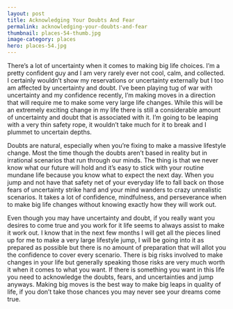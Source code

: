 ```yaml
---
layout: post
title: Acknowledging Your Doubts And Fear
permalink: acknowledging-your-doubts-and-fear
thumbnail: places-54-thumb.jpg
image-category: places
hero: places-54.jpg
---
```



There’s a lot of uncertainty when it comes to making big life choices. I’m a pretty confident guy and I am very rarely ever not cool, calm, and collected. I certainly wouldn’t show my reservations or uncertainty externally but I too am affected by uncertainty and doubt. I’ve been playing tug of war with uncertainty and my confidence recently, I’m making moves in a direction that will require me to make some very large life changes. While this will be an extremely exciting change in my life there is still a considerable amount of uncertainty and doubt that is associated with it. I’m going to be leaping with a very thin safety rope, it wouldn’t take much for it to break and I plummet to uncertain depths.

Doubts are natural, especially when you’re fixing to make a massive lifestyle change. Most the time though the doubts aren’t based in reality but in irrational scenarios that run through our minds. The thing is that we never know what our future will hold and it’s easy to stick with your routine mundane life because you know what to expect the next day. When you jump and not have that safety net of your everyday life to fall back on those fears of uncertainty strike hard and your mind wanders to crazy unrealistic scenarios. It takes a lot of confidence, mindfulness, and perseverance when to make big life changes without knowing exactly how they will work out.

Even though you may have uncertainty and doubt, if you really want you desires to come true and you work for it life seems to always assist to make it work out. I know that in the next few months I will get all the pieces lined up for me to make a very large lifestyle jump, I will be going into it as prepared as possible but there is no amount of preparation that will allot you the confidence to cover every scenario. There is big risks involved to make changes in your life but generally speaking those risks are very much worth it when it comes to what you want. If there is something you want in this life you need to acknowledge the doubts, fears, and uncertainties and jump anyways. Making big moves is the best way to make big leaps in quality of life, if you don’t take those chances you may never see your dreams come true.
